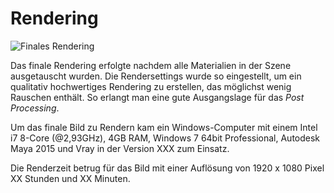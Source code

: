 # Rendering

![Finales Rendering](images/final_rendering.jpg)

Das finale Rendering erfolgte nachdem alle Materialien in der Szene ausgetauscht wurden. Die Rendersettings wurde so eingestellt, um ein qualitativ hochwertiges Rendering zu erstellen, das möglichst wenig Rauschen enthält. So erlangt man eine gute Ausgangslage für das *Post Processing*.

Um das finale Bild zu Rendern kam ein Windows-Computer mit einem Intel i7 8-Core (@2,93GHz), 4GB RAM, Windows 7 64bit Professional, Autodesk Maya 2015 und Vray in der Version XXX zum Einsatz.

Die Renderzeit betrug für das Bild mit einer Auflösung von 1920 x 1080 Pixel XX Stunden und XX Minuten.

